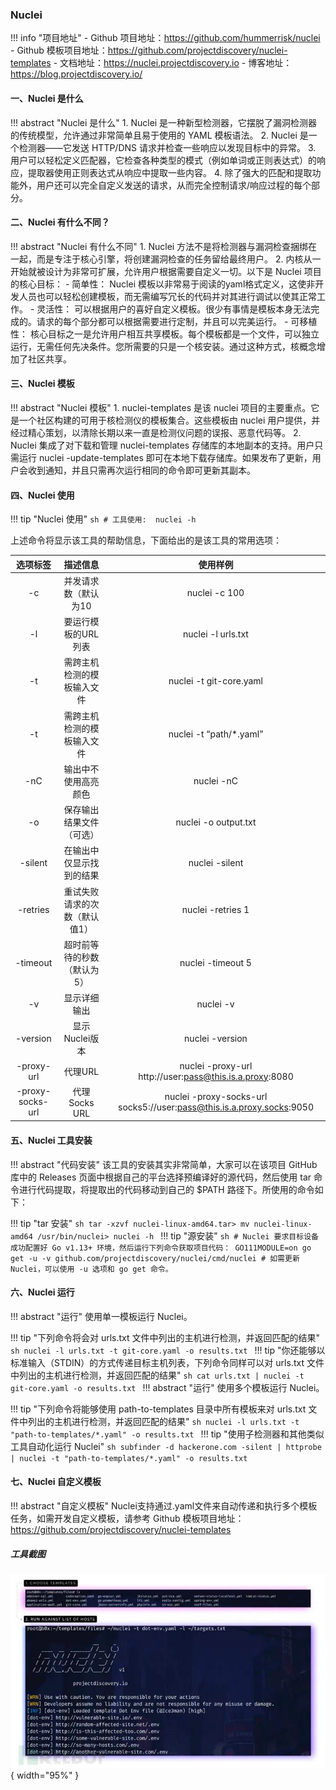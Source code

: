 
### Nuclei

!!! info "项目地址"
    - Github 项目地址：https://github.com/hummerrisk/nuclei
    - Github 模板项目地址：https://github.com/projectdiscovery/nuclei-templates
    - 文档地址：https://nuclei.projectdiscovery.io
    - 博客地址：https://blog.projectdiscovery.io/

#### 一、Nuclei 是什么

!!! abstract "Nuclei 是什么"
    1. Nuclei 是一种新型检测器，它摆脱了漏洞检测器的传统模型，允许通过非常简单且易于使用的 YAML 模板语法。
    2. Nuclei 是一个检测器——它发送 HTTP/DNS 请求并检查一些响应以发现目标中的异常。
    3. 用户可以轻松定义匹配器，它检查各种类型的模式（例如单词或正则表达式）的响应，提取器使用正则表达式从响应中提取一些内容。
    4. 除了强大的匹配和提取功能外，用户还可以完全自定义发送的请求，从而完全控制请求/响应过程的每个部分。

#### 二、Nuclei 有什么不同？

!!! abstract "Nuclei 有什么不同"
    1. Nuclei 方法不是将检测器与漏洞检查捆绑在一起，而是专注于核心引擎，将创建漏洞检查的任务留给最终用户。
    2. 内核从一开始就被设计为非常可扩展，允许用户根据需要自定义一切。以下是 Nuclei 项目的核心目标：
        - 简单性： Nuclei 模板以非常易于阅读的yaml格式定义，这使非开发人员也可以轻松创建模板，而无需编写冗长的代码并对其进行调试以使其正常工作。
        - 灵活性： 可以根据用户的喜好自定义模板。很少有事情是模板本身无法完成的。请求的每个部分都可以根据需要进行定制，并且可以完美运行。
        - 可移植性： 核心目标之一是允许用户相互共享模板。每个模板都是一个文件，可以独立运行，无需任何先决条件。您所需要的只是一个核安装。通过这种方式，核概念增加了社区共享。

#### 三、Nuclei 模板

!!! abstract "Nuclei 模板"
    1. nuclei-templates 是该 nuclei 项目的主要重点。它是一个社区构建的可用于核检测仪的模板集合。这些模板由 nuclei 用户提供，并经过精心策划，以清除长期以来一直是检测仪问题的误报、恶意代码等。
    2. Nuclei 集成了对下载和管理 nuclei-templates 存储库的本地副本的支持。用户只需运行 nuclei -update-templates 即可在本地下载存储库。如果发布了更新，用户会收到通知，并且只需再次运行相同的命令即可更新其副本。

#### 四、Nuclei 使用

!!! tip "Nuclei 使用"
    ```sh
    # 工具使用: 
    nuclei -h
    ```

上述命令将显示该工具的帮助信息，下面给出的是该工具的常用选项：

| 选项标签 | 描述信息 | 使用样例 |
| :----: | :----: | :----: |
| -c | 并发请求数（默认为10 | nuclei -c 100 |
| -l | 要运行模板的URL列表 | nuclei -l urls.txt |
| -t | 需跨主机检测的模板输入文件 | nuclei -t git-core.yaml |
| -t | 需跨主机检测的模板输入文件 | nuclei -t “path/*.yaml” |
| -nC | 输出中不使用高亮颜色 | nuclei -nC |
| -o | 保存输出结果文件（可选）| nuclei -o output.txt |
| -silent | 在输出中仅显示找到的结果 | nuclei -silent |
| -retries | 重试失败请求的次数（默认值1） | nuclei -retries 1 |
| -timeout | 超时前等待的秒数（默认为5） | nuclei -timeout 5 |
| -v | 显示详细输出 | nuclei -v |
| -version | 显示Nuclei版本 | nuclei -version |
| -proxy-url | 代理URL | nuclei -proxy-url http://user:pass@this.is.a.proxy:8080 |
| -proxy-socks-url | 代理Socks URL | nuclei -proxy-socks-url socks5://user:pass@this.is.a.proxy.socks:9050 |

#### 五、Nuclei 工具安装

!!! abstract "代码安装"
    该工具的安装其实非常简单，大家可以在该项目 GitHub 库中的 Releases 页面中根据自己的平台选择预编译好的源代码，然后使用 tar 命令进行代码提取，将提取出的代码移动到自己的 $PATH 路径下。所使用的命令如下：

!!! tip "tar 安装"
    ```sh
    tar -xzvf nuclei-linux-amd64.tar> mv nuclei-linux-amd64 /usr/bin/nuclei> nuclei -h
    ```
!!! tip "源安装"
    ```sh
    # Nuclei 要求目标设备成功配置好 Go v1.13+ 环境，然后运行下列命令获取项目代码：
    GO111MODULE=on go get -u -v github.com/projectdiscovery/nuclei/cmd/nuclei
    # 如需更新 Nuclei，可以使用 -u 选项和 go get 命令。
    ```
#### 六、Nuclei 运行

!!! abstract "运行"
    使用单一模板运行 Nuclei。

!!! tip "下列命令将会对 urls.txt 文件中列出的主机进行检测，并返回匹配的结果"
    ```sh
    nuclei -l urls.txt -t git-core.yaml -o results.txt
    ```
!!! tip "你还能够以标准输入（STDIN）的方式传递目标主机列表，下列命令同样可以对 urls.txt 文件中列出的主机进行检测，并返回匹配的结果"
    ```sh
    cat urls.txt | nuclei -t git-core.yaml -o results.txt
    ```
!!! abstract "运行"
    使用多个模板运行 Nuclei。

!!! tip "下列命令将能够使用 path-to-templates 目录中所有模板来对 urls.txt 文件中列出的主机进行检测，并返回匹配的结果"
    ```sh
    nuclei -l urls.txt -t "path-to-templates/*.yaml" -o results.txt
    ```
!!! tip "使用子检测器和其他类似工具自动化运行 Nuclei"
    ```sh
    subfinder -d hackerone.com -silent | httprobe | nuclei -t "path-to-templates/*.yaml" -o results.txt
    ```

#### 七、Nuclei 自定义模板

!!! abstract "自定义模板"
    Nuclei支持通过.yaml文件来自动传递和执行多个模板任务，如需开发自定义模板，请参考 Github 模板项目地址：https://github.com/projectdiscovery/nuclei-templates

##### 工具截图

![img.png](../../img/question/nuclei1.png){ width="95%" }
